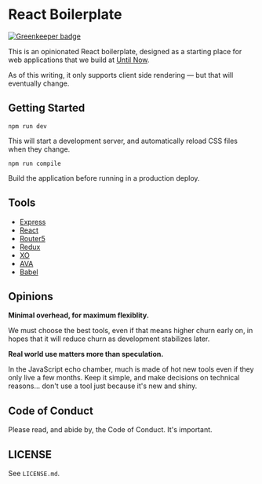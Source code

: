 # React Boilerplate

[![Greenkeeper badge](https://badges.greenkeeper.io/nicholaswyoung/react-boilerplate.svg)](https://greenkeeper.io/)

This is an opinionated React boilerplate, designed as a starting place for web
applications that we build at [Until Now](http://untilnow.co).

As of this writing, it only supports client side rendering &mdash; but that will
eventually change.

## Getting Started

```
npm run dev
```

This will start a development server, and automatically reload CSS files when
they change.

```
npm run compile
```

Build the application before running in a production deploy.

## Tools

* [Express](http://expressjs.com)
* [React](https://facebook.github.io/react)
* [Router5](http://router5.github.io)
* [Redux](http://redux.js.org)
* [XO](https://github.com/sindresorhus/xo)
* [AVA](https://github.com/sindresorhus/ava)
* [Babel](https://babeljs.io)

## Opinions

**Minimal overhead, for maximum flexiblity.**

We must choose the best tools, even if that means higher churn early on, in
hopes that it will reduce churn as development stabilizes later.

**Real world use matters more than speculation.**

In the JavaScript echo chamber, much is made of hot new tools even if they only
live a few months. Keep it simple, and make decisions on technical reasons...
don't use a tool just because it's new and shiny.

## Code of Conduct

Please read, and abide by, the Code of Conduct. It's important.

## LICENSE

See `LICENSE.md`.
